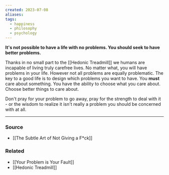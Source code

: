 ```yaml
---
created: 2023-07-08
aliases: 
tags:
  - happiness
  - philosophy
  - psychology
---
```

**It's not possible to have a life with no problems. You should seek to have better problems.**

Thanks in no small part to the [[Hedonic Treadmill]] we humans are incapable of living truly carefree lives. No matter what, you will have problems in your life. However not all problems are equally problematic. The key to a good life is to design which problems you want to have. You **must** care about something. You have the ability to choose what you care about. Choose better things to care about.

Don't pray for your problem to go away, pray for the strength to deal with it - or the wisdom to realize it isn't really a problem you should be concerned with at all.

****
### Source
- [[The Subtle Art of Not Giving a F*ck]]

### Related
- [[Your Problem is Your Fault]]
- [[Hedonic Treadmill]]